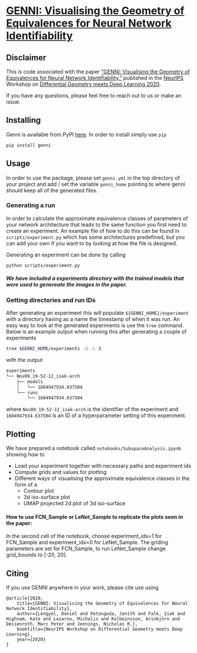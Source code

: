 # [GENNI: Visualising the Geometry of Equivalences for Neural Network Identifiability](https://drive.google.com/file/d/1mGO-rLOZ-_TXu_-8KIfSUiFEqymxs2x5/view)

## Disclaimer

This is code associated with the paper ["GENNI: Visualising the Geometry of Equivalences for Neural Network Identifiability,"](https://drive.google.com/file/d/1mGO-rLOZ-_TXu_-8KIfSUiFEqymxs2x5/view) published in the [NeurIPS](https://nips.cc/) Workshop on [Differential Geometry meets Deep Learning 2020](https://sites.google.com/view/diffgeo4dl/).

If you have any questions, please feel free to reach out to us or make an issue.

## Installing

Genni is available from PyPI [here](https://pypi.org/project/genni/). In order
to install simply use `pip`

```sh
pip install genni
```

## Usage

In order to use the package, please set `genni.yml` in the top directory of your
project and add / set the variable `genni_home` pointing to where genni should keep
all of the generated files.

### Generating a run

In order to calculate the approximate equivalence classes of parameters of your
network architecture that leads to the same function you first need to create an
experiment. An example file of how to do this can be found in
`scripts/experiment.py` which has some architectures predefined, but you can add
your own if you want to by looking at how the file is designed.

Generating an experiment can be done by calling

```
python scripts/experiment.py
```

##### We have included a experiments directory with the trained models that were used to genereate the images in the paper. 

### Getting directories and run IDs

After generating an experiment this will populate `${GENNI_HOME}/experiment`
with a directory having as a name the timestamp of when it was run. An easy way
to look at the generated experiments is use the `tree` command. Below is an
example output when running this after generating a couple of experiments

```sh
tree $GENNI_HOME/experiments -d -L 3
```

with the output

```sh
experiments
└── Nov09_19-52-12_isak-arch
    ├── models
    │   └── 1604947934.637504
    └── runs
        └── 1604947934.637504
```

where `Nov09_19-52-12_isak-arch` is the identifier of the experiment and
`1604947934.637504` is an ID of a hyperparameter setting of this experiment.

## Plotting

We have prepared a notebook called `notebooks/SubspaceAnalysis.ipynb` showing
how to

- Load your experiment together with necessary paths and experiment ids
- Compute grids and values for plotting
- Different ways of visualising the approximate equivalence classes in the form
  of a
  - Contour plot
  - 3d iso-surface plot
  - UMAP projected 2d plot of 3d iso-surface
  
#### How to use FCN_Sample or LeNet_Sample to replicate the plots seen in the paper: 
In the second cell of the notebook, choose experiment_idx=1 for FCN_Sample and experiment_idx=0 for LeNet_Sample.
The griding parameters are set for FCN_Sample, to run LeNet_Sample change grid_bounds to [-20, 20].

## Citing

If you use GENNI anywhere in your work, please cite use using

```
@article{2020,
    title={GENNI: Visualising the Geometry of Equivalences for Neural Network Identifiability},
    author={Lengyel, Daniel and Petangoda, Janith and Falk, Isak and Highnam, Kate and Lazarou, Michalis and Kolbeinsson, Arinbjörn and Deisenroth, Marc Peter and Jennings, Nicholas R.},
    booktitle={NeurIPS Workshop on Differential Geometry meets Deep Learning},
    year={2020}
}
```
